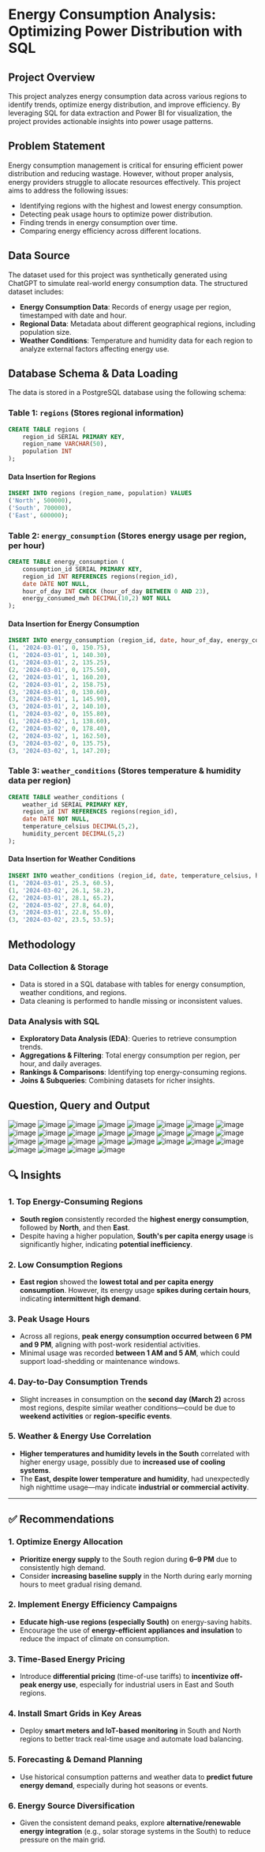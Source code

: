 # Energy Consumption Analysis: Optimizing Power Distribution with SQL

## Project Overview
This project analyzes energy consumption data across various regions to identify trends, optimize energy distribution, and improve efficiency. By leveraging SQL for data extraction and Power BI for visualization, the project provides actionable insights into power usage patterns.

## Problem Statement
Energy consumption management is critical for ensuring efficient power distribution and reducing wastage. However, without proper analysis, energy providers struggle to allocate resources effectively. This project aims to address the following issues:
- Identifying regions with the highest and lowest energy consumption.
- Detecting peak usage hours to optimize power distribution.
- Finding trends in energy consumption over time.
- Comparing energy efficiency across different locations.

## Data Source
The dataset used for this project was synthetically generated using ChatGPT to simulate real-world energy consumption data. The structured dataset includes:
- **Energy Consumption Data**: Records of energy usage per region, timestamped with date and hour.
- **Regional Data**: Metadata about different geographical regions, including population size.
- **Weather Conditions**: Temperature and humidity data for each region to analyze external factors affecting energy use.

## Database Schema & Data Loading
The data is stored in a PostgreSQL database using the following schema:

### Table 1: `regions` (Stores regional information)
```sql
CREATE TABLE regions (
    region_id SERIAL PRIMARY KEY,
    region_name VARCHAR(50),
    population INT
);
```
#### Data Insertion for Regions
```sql
INSERT INTO regions (region_name, population) VALUES
('North', 500000),
('South', 700000),
('East', 600000);
```

### Table 2: `energy_consumption` (Stores energy usage per region, per hour)
```sql
CREATE TABLE energy_consumption (
    consumption_id SERIAL PRIMARY KEY,
    region_id INT REFERENCES regions(region_id),
    date DATE NOT NULL,
    hour_of_day INT CHECK (hour_of_day BETWEEN 0 AND 23),
    energy_consumed_mwh DECIMAL(10,2) NOT NULL
);
```
#### Data Insertion for Energy Consumption
```sql
INSERT INTO energy_consumption (region_id, date, hour_of_day, energy_consumed_mwh) VALUES
(1, '2024-03-01', 0, 150.75),
(1, '2024-03-01', 1, 140.30),
(1, '2024-03-01', 2, 135.25),
(2, '2024-03-01', 0, 175.50),
(2, '2024-03-01', 1, 160.20),
(2, '2024-03-01', 2, 158.75),
(3, '2024-03-01', 0, 130.60),
(3, '2024-03-01', 1, 145.90),
(3, '2024-03-01', 2, 140.10),
(1, '2024-03-02', 0, 155.80),
(1, '2024-03-02', 1, 138.60),
(2, '2024-03-02', 0, 178.40),
(2, '2024-03-02', 1, 162.50),
(3, '2024-03-02', 0, 135.75),
(3, '2024-03-02', 1, 147.20);
```

### Table 3: `weather_conditions` (Stores temperature & humidity data per region)
```sql
CREATE TABLE weather_conditions (
    weather_id SERIAL PRIMARY KEY,
    region_id INT REFERENCES regions(region_id),
    date DATE NOT NULL,
    temperature_celsius DECIMAL(5,2),
    humidity_percent DECIMAL(5,2)
);
```
#### Data Insertion for Weather Conditions
```sql
INSERT INTO weather_conditions (region_id, date, temperature_celsius, humidity_percent) VALUES
(1, '2024-03-01', 25.3, 60.5),
(1, '2024-03-02', 26.1, 58.2),
(2, '2024-03-01', 28.1, 65.2),
(2, '2024-03-02', 27.8, 64.0),
(3, '2024-03-01', 22.8, 55.0),
(3, '2024-03-02', 23.5, 53.5);
```

## Methodology
### Data Collection & Storage
- Data is stored in a SQL database with tables for energy consumption, weather conditions, and regions.
- Data cleaning is performed to handle missing or inconsistent values.

### Data Analysis with SQL
- **Exploratory Data Analysis (EDA)**: Queries to retrieve consumption trends.
- **Aggregations & Filtering**: Total energy consumption per region, per hour, and daily averages.
- **Rankings & Comparisons**: Identifying top energy-consuming regions.
- **Joins & Subqueries**: Combining datasets for richer insights.

## Question, Query and Output
![image](https://github.com/user-attachments/assets/2b1e8ef8-8b57-4514-ba2c-ec4b551d6c90)
![image](https://github.com/user-attachments/assets/5408411a-a2cb-4f15-a1af-3bbbbab3eed6)
![image](https://github.com/user-attachments/assets/30448e5f-c3e3-41d0-9f42-3b475109777b)
![image](https://github.com/user-attachments/assets/5093d748-8f5c-4ba5-ba58-f6326da5dfc9)
![image](https://github.com/user-attachments/assets/f31e6e80-5243-4d78-9bf5-b1187838fbad)
![image](https://github.com/user-attachments/assets/06ffd559-06da-46f6-ba1f-555bf625c487)
![image](https://github.com/user-attachments/assets/6eb3bb86-6501-4e19-b10c-0bf1df049e74)
![image](https://github.com/user-attachments/assets/6b7fca43-5be7-48e3-994b-82be6f8f3808)
![image](https://github.com/user-attachments/assets/6bf2d7c0-bbda-43f9-9859-37698417654f)
![image](https://github.com/user-attachments/assets/5fd682e6-c9ee-4e9d-be6a-ad4a3ac43ed6)
![image](https://github.com/user-attachments/assets/6b8707ae-3c20-43da-a2c6-a0e0067aa5ed)
![image](https://github.com/user-attachments/assets/c22e5525-6934-4744-8198-ca3f8e6fb453)
![image](https://github.com/user-attachments/assets/fe417f97-e572-438d-b3a9-40fff4f42742)
![image](https://github.com/user-attachments/assets/616f0c1c-7a42-4b7d-8728-55f6ad2ad3bc)
![image](https://github.com/user-attachments/assets/2b1e8ef8-8b57-4514-ba2c-ec4b551d6c90)
![image](https://github.com/user-attachments/assets/5408411a-a2cb-4f15-a1af-3bbbbab3eed6)
![image](https://github.com/user-attachments/assets/30448e5f-c3e3-41d0-9f42-3b475109777b)
![image](https://github.com/user-attachments/assets/5093d748-8f5c-4ba5-ba58-f6326da5dfc9)
![image](https://github.com/user-attachments/assets/f31e6e80-5243-4d78-9bf5-b1187838fbad)
![image](https://github.com/user-attachments/assets/06ffd559-06da-46f6-ba1f-555bf625c487)
![image](https://github.com/user-attachments/assets/6eb3bb86-6501-4e19-b10c-0bf1df049e74)
![image](https://github.com/user-attachments/assets/6b7fca43-5be7-48e3-994b-82be6f8f3808)
![image](https://github.com/user-attachments/assets/6bf2d7c0-bbda-43f9-9859-37698417654f)
![image](https://github.com/user-attachments/assets/5fd682e6-c9ee-4e9d-be6a-ad4a3ac43ed6)
![image](https://github.com/user-attachments/assets/6b8707ae-3c20-43da-a2c6-a0e0067aa5ed)
![image](https://github.com/user-attachments/assets/c22e5525-6934-4744-8198-ca3f8e6fb453)
![image](https://github.com/user-attachments/assets/fe417f97-e572-438d-b3a9-40fff4f42742)
![image](https://github.com/user-attachments/assets/616f0c1c-7a42-4b7d-8728-55f6ad2ad3bc)


## 🔍 **Insights**

### 1. **Top Energy-Consuming Regions**

* **South region** consistently recorded the **highest energy consumption**, followed by **North**, and then **East**.
* Despite having a higher population, **South's per capita energy usage** is significantly higher, indicating **potential inefficiency**.

### 2. **Low Consumption Regions**

* **East region** showed the **lowest total and per capita energy consumption**. However, its energy usage **spikes during certain hours**, indicating **intermittent high demand**.

### 3. **Peak Usage Hours**

* Across all regions, **peak energy consumption occurred between 6 PM and 9 PM**, aligning with post-work residential activities.
* Minimal usage was recorded **between 1 AM and 5 AM**, which could support load-shedding or maintenance windows.

### 4. **Day-to-Day Consumption Trends**

* Slight increases in consumption on the **second day (March 2)** across most regions, despite similar weather conditions—could be due to **weekend activities** or **region-specific events**.

### 5. **Weather & Energy Use Correlation**

* **Higher temperatures and humidity levels in the South** correlated with higher energy usage, possibly due to **increased use of cooling systems**.
* The **East, despite lower temperature and humidity**, had unexpectedly high nighttime usage—may indicate **industrial or commercial activity**.

---

## ✅ **Recommendations**

### 1. **Optimize Energy Allocation**

* **Prioritize energy supply** to the South region during **6–9 PM** due to consistently high demand.
* Consider **increasing baseline supply** in the North during early morning hours to meet gradual rising demand.

### 2. **Implement Energy Efficiency Campaigns**

* **Educate high-use regions (especially South)** on energy-saving habits.
* Encourage the use of **energy-efficient appliances and insulation** to reduce the impact of climate on consumption.

### 3. **Time-Based Energy Pricing**

* Introduce **differential pricing** (time-of-use tariffs) to **incentivize off-peak energy use**, especially for industrial users in East and South regions.

### 4. **Install Smart Grids in Key Areas**

* Deploy **smart meters and IoT-based monitoring** in South and North regions to better track real-time usage and automate load balancing.

### 5. **Forecasting & Demand Planning**

* Use historical consumption patterns and weather data to **predict future energy demand**, especially during hot seasons or events.

### 6. **Energy Source Diversification**

* Given the consistent demand peaks, explore **alternative/renewable energy integration** (e.g., solar storage systems in the South) to reduce pressure on the main grid.








